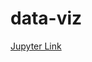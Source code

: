 # data-viz

[Jupyter Link](https://mybinder.org/v2/gh/jupyterlab/jupyterlab-demo/71b616307dcb9cba18262d8e5fa46ad828ca51e4?urlpath=lab%2Ftree%2Fdemo%2Fanonna%2Fanonna_nofoodleftbehind.ipynb)
